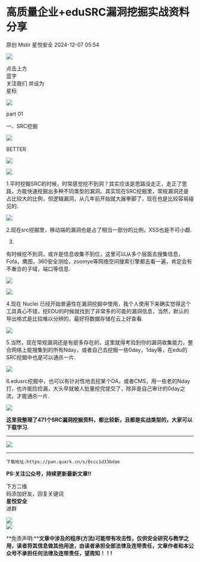 #  高质量企业+eduSRC漏洞挖掘实战资料分享   
原创 Mstir  星悦安全   2024-12-07 05:54  
  
![](https://mmbiz.qpic.cn/sz_mmbiz_jpg/lSQtsngIibibSOeF8DNKNAC3a6kgvhmWqvoQdibCCk028HCpd5q1pEeFjIhicyia0IcY7f2G9fpqaUm6ATDQuZZ05yw/640?wx_fmt=other&from=appmsg&wxfrom=5&wx_lazy=1&wx_co=1&tp=webp "")  
  
点击上方  
蓝字  
关注我们 并设为  
星标  
  
  
![](https://mmbiz.qpic.cn/sz_mmbiz_png/uicic8KPZnD5en9kQhb3nnROIcxYGLotMhFLBxM8rnB5nPPprKQty1SvBIMBDfCTh6TByaMickmJvTT2KK9mwbDZQ/640?wx_fmt=png&from=appmsg "")  
  
  
part 01  
  
一、SRC挖掘  
  
![](https://mmbiz.qpic.cn/sz_mmbiz_png/DW3j9hNYCMJVseXY6McdprBe3flnjV1nkg9wLWFDt7Eheic43k4VD2AdbuVRRxuXrfNmjAeicCL4YFq8NbSx1kDg/640?&wx_fmt=png&wxfrom=5&wx_lazy=1&wx_co=1&tp=webp "")  
  
  
BETTER  
  
![](https://mmbiz.qpic.cn/mmbiz_png/fHwBpeeZQkz05RHr4N0taQB5vTwLfcM2e4gIOLDc6cXZicKkGWQLWkAF6Ob28ETm4iaRZKovaNGXnUX8r7rJ3ib3A/640?wx_fmt=other&wxfrom=5&wx_lazy=1&wx_co=1&tp=webp "")  
  
![](https://mmbiz.qpic.cn/mmbiz_png/jW0cyQc5LAE8XqrBDVuOHhCCXiaCH0PCdQaG4MiaA4flIcPy6RCI1CeelQqc6zficMAUCibrgINN3Gib1bE3r8TP8AA/640?wx_fmt=other&wxfrom=5&wx_lazy=1&wx_co=1&tp=webp "")  
  
1.平时挖掘SRC的时候，时常感觉挖不到洞？其实应该是思路没走正，走正了思路，方能快速挖掘出多种不同类型的漏洞。其实现在SRC挖掘里，常规漏洞还是占比较大的比例，但逻辑漏洞，从几年前开始就大展拳脚了，现在也是比较容易碰见的.  
  
  
![](https://mmbiz.qpic.cn/sz_mmbiz_png/uicic8KPZnD5en9kQhb3nnROIcxYGLotMhhHrXgxM9LBPgrrZkx9q3y4XYhj7iaMHMLf1yicpiaImNicuRT3E02lXibxw/640?wx_fmt=png&from=appmsg "")  
  
  
2.现在src挖掘里，移动端的漏洞也是占了相当一部分的比例，XSS也是不可小觑.  
  
  
3.  
有时候挖不到洞，或许是信息收集不到位，这里可以从多个层面去搜集信息，Fofa，鹰图，360安全测绘，zoomye等网络空间搜索引擎都去看一遍，肯定会有不重合的子域，端口等信息.  
  
  
![](https://mmbiz.qpic.cn/sz_mmbiz_png/uicic8KPZnD5en9kQhb3nnROIcxYGLotMh5DQy1Xp7KIJDM5rxV4RwCnDToRkBkgA4wZ6qooJ0F1kibd6PI03e3YA/640?wx_fmt=png&from=appmsg "")  
  
![](https://mmbiz.qpic.cn/sz_mmbiz_png/uicic8KPZnD5en9kQhb3nnROIcxYGLotMhUxeXTXZQibDNsCuzE4BqwWOmZv6hbSgfuRHY0vGVfWarpoMRIdWl21A/640?wx_fmt=png&from=appmsg "")  
  
  
  
4.现在 Nuclei 已经开始普遍性在漏洞挖掘中使用，我个人使用下来确实觉得这个工具真心不错，挖EDU的时候就找到了非常多的可能的漏洞信息，当然，默认的导出格式是比较难以分辨的，最好将数据存储在云上好查看.  
  
  
![](https://mmbiz.qpic.cn/sz_mmbiz_png/uicic8KPZnD5en9kQhb3nnROIcxYGLotMheUj5x3JymW87F9rnmFJWc8sPrPFXe49JujVAp5S7g6Wa1HCZlN4PeQ/640?wx_fmt=png&from=appmsg "")  
  
  
5.当然，现在常规漏洞还是有挺多存在的，这里就得考验到你的漏洞收集能力，整合网络上能搜集到的所有Nday，或者自己去挖掘一些0day，1day等，在edu的SRC挖掘中也是可以通杀一片.  
  
  
![](https://mmbiz.qpic.cn/sz_mmbiz_png/uicic8KPZnD5en9kQhb3nnROIcxYGLotMhibAMJflO2DVYU7kqY8SlQgY0PwkPia7Bzhl1mW0n3cMV8LEsfZhbb2Vg/640?wx_fmt=png&from=appmsg "")  
  
  
6.edusrc挖掘中，也可以有针对性地去挖某个OA，或者CMS，用一些老的Nday打，也许能捡捡漏，大头早就被人批量挖完提交了，除非是自己审计的0day之流，才能通杀一片.  
  
![](https://mmbiz.qpic.cn/mmbiz_png/X4K2loV6ggicQLkSRWXjR0vcQZibMwOdOqDQubJzjpEfdgTnxMdIrgrKvyBuxr6BWYJfCOxOIlibibWiaXiaT8rP3H5Q/640?wx_fmt=other&wxfrom=5&wx_lazy=1&wx_co=1&tp=webp "")  
  
  
  
**这里我整理了471个SRC漏洞挖掘资料，都比较新，且都是实战类型的，大家可以下载学习.**  
  
****  
![](https://mmbiz.qpic.cn/sz_mmbiz_png/uicic8KPZnD5en9kQhb3nnROIcxYGLotMh1fTiavRg46u4xuTI6tMG6veDpnDkU8eImUe0m4PHYdeZPVgMSF3GzMg/640?wx_fmt=png&from=appmsg "")  
  
****  
```
下载地址:https://pan.quark.cn/s/0ccc1d33bdae

```  
  
  
**PS:关注公众号，持续更新最新文章!!**  
  
  
  
  
下方二维  
码添加好友，回复关键词   
**星悦安全**  
进群  
  
![](https://mmbiz.qpic.cn/mmbiz_png/pPVXCo8Wd8CGA5xDtuNnCSVGd0ibW86zZaJ6tr5ib17xnMbupUibq24HQEl4gRoptsVgCBSNnwBEGmSn3a4ftXVzQ/640?wx_fmt=other&from=appmsg&wxfrom=5&wx_lazy=1&wx_co=1&tp=webp "")  
![](https://mmbiz.qpic.cn/mmbiz_png/pPVXCo8Wd8AOzYX7kxefGbGGZg3g1ltkN30q9hceg23PiczgUqMT0EE9w0fLK9uw1eKWwQX9TljXQe1OQeHRZ2Q/640?wx_fmt=other&from=appmsg&wxfrom=5&wx_lazy=1&wx_co=1&tp=webp "")  
  
  
**免责声明:****文章中涉及的程序(方法)可能带有攻击性，仅供安全研究与教学之用，读者将其信息做其他用途，由读者承担全部法律及连带责任，文章作者和本公众号不承担任何法律及连带责任，望周知！！!**  
  
